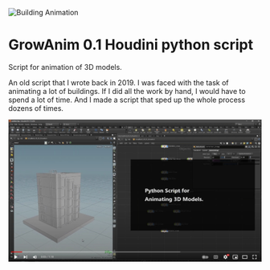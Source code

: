 ![Building Animation](https://github.com/KovalevCG/GrowAnim-houdini-python-script/blob/main/img/AnimV2_2.gif?raw=true)

# GrowAnim 0.1 Houdini python script
Script for animation of 3D models.

An old script that I wrote back in 2019. I was faced with the task of animating a lot of buildings. If I did all the work by hand, I would have to spend a lot of time. And I made a script that sped up the whole process dozens of times.

[![Houdini GrowAnim Script](https://raw.githubusercontent.com/KovalevCG/GrowAnim-houdini-python-script/main/img/1651599628541.jpg)](https://www.youtube.com/watch?v=dTObOOUULwk&t=3s&ab_channel=AlexanderKovalev "Script for animation of 3d models")
